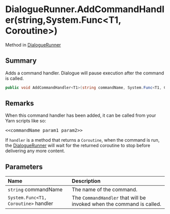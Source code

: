 # DialogueRunner.AddCommandHandler(string,System.Func<T1, Coroutine>)

Method in [DialogueRunner](/api/csharp/yarn.unity.dialoguerunner.md)

## Summary


Adds a command handler. Dialogue will pause execution after the
command is called.


```csharp
public void AddCommandHandler<T1>(string commandName, System.Func<T1, Coroutine> handler)
```

## Remarks

<p>When this command handler has been added, it can be called
from your Yarn scripts like so:</p> <pre lang="yarn">
&lt;&lt;commandName param1 param2&gt;&gt;
</pre> <p>If <code>handler</code> is a method that returns a <code>Coroutine</code>, when the command is run, the <a href="yarn.unity.dialoguerunner.md">DialogueRunner</a> will wait for the returned coroutine to stop
before delivering any more content.</p>

## Parameters

|Name|Description|
|:---|:---|
|`string` commandName|The name of the command.|
|`System.Func<T1, Coroutine>` handler|The  <code>CommandHandler</code>  that will be invoked when the command is called.|

